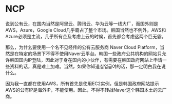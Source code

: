 
# NCP

说到公有云，在国内当然是阿里云、腾讯云、华为云等一线大厂，而国外则是AWS，Azure，Google Cloud几乎霸占了整个市场。韩国当然也不例外，AWS和Azure必须是主流，几乎所有企及考虑上云的时候，首先都会考虑这两个巨无霸。

那么，为什幺要使用一个名不见经传的公有云服务商 Naver Cloud Platform，当然是在特定的场景下不得不使用Naver云平台。韩国一些政府公共机构的网站只允许韩国国内IP登陆，因此对于身在国内的小伙伴，有需要在韩国政府网站上申请一些资料的话，真是难上加难。当然，如果你知道실업급여的话，那一定明白我在说什么。

因为我一直都在使用AWS，所有首先是使用EC2实例，但是韩国政府网站提示AWS的公有IP是海外IP，不能使用。因此，不得不转战Naver这个韩国本土的云厂商。
